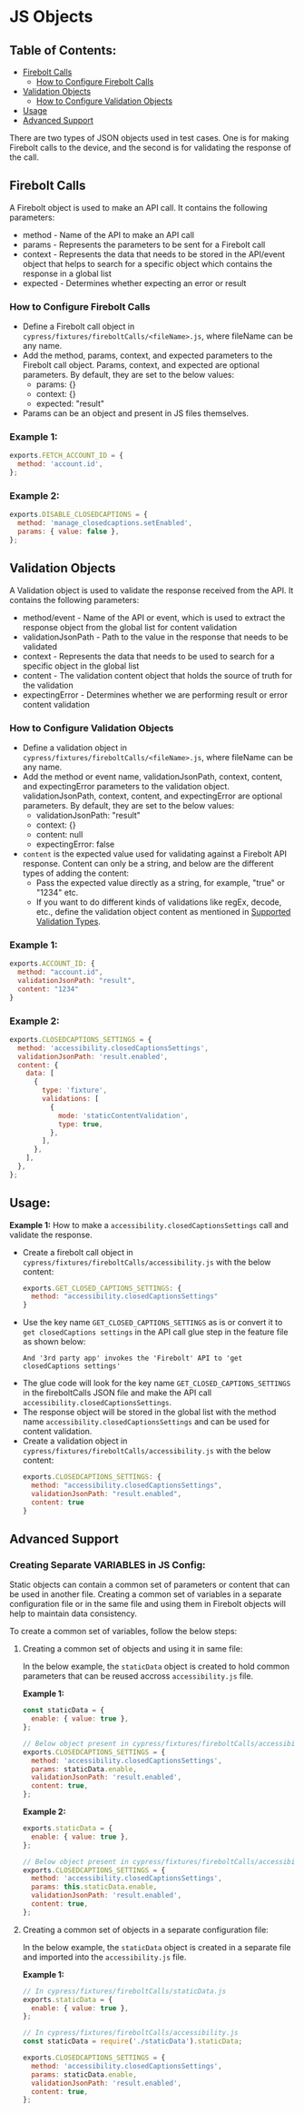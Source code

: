 # JS Objects

## Table of Contents:

- [Firebolt Calls](#firebolt-calls)
  - [How to Configure Firebolt Calls](#how-to-configure-firebolt-calls)
- [Validation Objects](#validation-objects)
  - [How to Configure Validation Objects](#how-to-configure-validation-objects)
- [Usage](#usage)
- [Advanced Support](#advanced-support)

There are two types of JSON objects used in test cases. One is for making Firebolt calls to the device, and the second is for validating the response of the call.

## Firebolt Calls

A Firebolt object is used to make an API call. It contains the following parameters:

- method - Name of the API to make an API call
- params - Represents the parameters to be sent for a Firebolt call
- context - Represents the data that needs to be stored in the API/event object that helps to search for a specific object which contains the response in a global list
- expected - Determines whether expecting an error or result

### How to Configure Firebolt Calls

- Define a Firebolt call object in `cypress/fixtures/fireboltCalls/<fileName>.js`, where fileName can be any name.
- Add the method, params, context, and expected parameters to the Firebolt call object. Params, context, and expected are optional parameters. By default, they are set to the below values:
  - params: {}
  - context: {}
  - expected: "result"
- Params can be an object and present in JS files themselves.

### Example 1:

```javascript
exports.FETCH_ACCOUNT_ID = {
  method: 'account.id',
};
```

### Example 2:

```javascript
exports.DISABLE_CLOSEDCAPTIONS = {
  method: 'manage_closedcaptions.setEnabled',
  params: { value: false },
};
```

## Validation Objects

A Validation object is used to validate the response received from the API. It contains the following parameters:

- method/event - Name of the API or event, which is used to extract the response object from the global list for content validation
- validationJsonPath - Path to the value in the response that needs to be validated
- context - Represents the data that needs to be used to search for a specific object in the global list
- content - The validation content object that holds the source of truth for the validation
- expectingError - Determines whether we are performing result or error content validation

### How to Configure Validation Objects

- Define a validation object in `cypress/fixtures/fireboltCalls/<fileName>.js`, where fileName can be any name.
- Add the method or event name, validationJsonPath, context, content, and expectingError parameters to the validation object. validationJsonPath, context, content, and expectingError are optional parameters. By default, they are set to the below values:
  - validationJsonPath: "result"
  - context: {}
  - content: null
  - expectingError: false
- `content` is the expected value used for validating against a Firebolt API response. Content can only be a string, and below are the different types of adding the content:
  - Pass the expected value directly as a string, for example, "true" or "1234" etc.
  - If you want to do different kinds of validations like regEx, decode, etc., define the validation object content as mentioned in [Supported Validation Types](./validations.md).

### Example 1:

```javascript
exports.ACCOUNT_ID: {
  method: "account.id",
  validationJsonPath: "result",
  content: "1234"
}
```

### Example 2:

```javascript
exports.CLOSEDCAPTIONS_SETTINGS = {
  method: 'accessibility.closedCaptionsSettings',
  validationJsonPath: 'result.enabled',
  content: {
    data: [
      {
        type: 'fixture',
        validations: [
          {
            mode: 'staticContentValidation',
            type: true,
          },
        ],
      },
    ],
  },
};
```

## Usage:

**Example 1:** How to make a `accessibility.closedCaptionsSettings` call and validate the response.

- Create a firebolt call object in `cypress/fixtures/fireboltCalls/accessibility.js` with the below content:
  ```javascript
  exports.GET_CLOSED_CAPTIONS_SETTINGS: {
    method: "accessibility.closedCaptionsSettings"
  }
  ```
- Use the key name `GET_CLOSED_CAPTIONS_SETTINGS` as is or convert it to `get closedCaptions settings` in the API call glue step in the feature file as shown below:
  ```
  And '3rd party app' invokes the 'Firebolt' API to 'get closedCaptions settings'
  ```
- The glue code will look for the key name `GET_CLOSED_CAPTIONS_SETTINGS` in the fireboltCalls JSON file and make the API call `accessibility.closedCaptionsSettings`.
- The response object will be stored in the global list with the method name `accessibility.closedCaptionsSettings` and can be used for content validation.
- Create a validation object in `cypress/fixtures/fireboltCalls/accessibility.js` with the below content:
  ```javascript
  exports.CLOSEDCAPTIONS_SETTINGS: {
    method: "accessibility.closedCaptionsSettings",
    validationJsonPath: "result.enabled",
    content: true
  }
  ```

## Advanced Support

### Creating Separate VARIABLES in JS Config:

Static objects can contain a common set of parameters or content that can be used in another file. Creating a common set of variables in a separate configuration file or in the same file and using them in Firebolt objects will help to maintain data consistency.

To create a common set of variables, follow the below steps:

1. Creating a common set of objects and using it in same file:

   In the below example, the `staticData` object is created to hold common parameters that can be reused accross `accessibility.js` file.

   **Example 1:**

   ```javascript
   const staticData = {
     enable: { value: true },
   };

   // Below object present in cypress/fixtures/fireboltCalls/accessibility.js
   exports.CLOSEDCAPTIONS_SETTINGS = {
     method: 'accessibility.closedCaptionsSettings',
     params: staticData.enable,
     validationJsonPath: 'result.enabled',
     content: true,
   };
   ```

   **Example 2:**

   ```javascript
   exports.staticData = {
     enable: { value: true },
   };

   // Below object present in cypress/fixtures/fireboltCalls/accessibility.js
   exports.CLOSEDCAPTIONS_SETTINGS = {
     method: 'accessibility.closedCaptionsSettings',
     params: this.staticData.enable,
     validationJsonPath: 'result.enabled',
     content: true,
   };
   ```

2. Creating a common set of objects in a separate configuration file:

   In the below example, the `staticData` object is created in a separate file and imported into the `accessibility.js` file.

   **Example 1:**

   ```javascript
   // In cypress/fixtures/fireboltCalls/staticData.js
   exports.staticData = {
     enable: { value: true },
   };
   ```

   ```javascript
   // In cypress/fixtures/fireboltCalls/accessibility.js
   const staticData = require('./staticData').staticData;

   exports.CLOSEDCAPTIONS_SETTINGS = {
     method: 'accessibility.closedCaptionsSettings',
     params: staticData.enable,
     validationJsonPath: 'result.enabled',
     content: true,
   };
   ```
